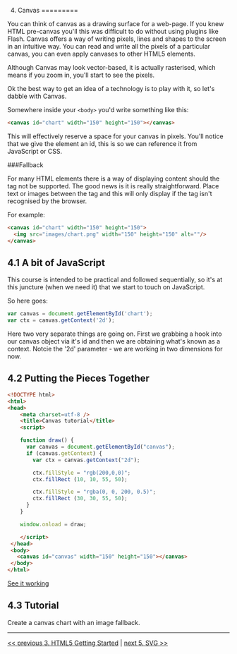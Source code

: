 4. Canvas
=========

You can think of canvas as a drawing surface for a web-page. If you knew HTML pre-canvas you'll this was difficult to do without using plugins like Flash. Canvas offers a way of writing pixels, lines and shapes to the screen in an intuitive way. You can read and write all the pixels of a particular canvas, you can even apply canvases to other HTML5 elements.

Although Canvas may look vector-based, it is actually rasterised, which means if you zoom in, you'll start to see the pixels.

Ok the best way to get an idea of a technology is to play with it, so let's dabble with Canvas.

Somewhere inside your ```<body>``` you'd write something like this:

`````html
<canvas id="chart" width="150" height="150"></canvas>
`````

This will effectively reserve a space for your canvas in pixels. You'll notice that we give the element an id, this is so we can reference it from JavaScript or CSS.

###Fallback

For many HTML elements there is a way of displaying content should the tag not be supported. The good news is it is really straightforward. Place text or images between the tag and this will only display if the tag isn't recognised by the browser.

For example:

`````html
<canvas id="chart" width="150" height="150">
  <img src="images/chart.png" width="150" height="150" alt=""/>
</canvas>
`````

4.1 A bit of JavaScript
-----------------------

This course is intended to be practical and followed sequentially, so it's at this juncture (when we need it) that we start to touch on JavaScript.

So here goes:

`````javascript
var canvas = document.getElementById('chart');
var ctx = canvas.getContext('2d');
`````

Here two very separate things are going on. First we grabbing a hook into our canvas object via it's id and then we are obtaining what's known as a context. Notcie the '2d' parameter - we are working in two dimensions for now.


4.2 Putting the Pieces Together
-------------------------------

`````html
<!DOCTYPE html>
<html>
<head>
    <meta charset=utf-8 />
    <title>Canvas tutorial</title>
    <script>

    function draw() {
      var canvas = document.getElementById("canvas");
      if (canvas.getContext) {
        var ctx = canvas.getContext("2d");

        ctx.fillStyle = "rgb(200,0,0)";
        ctx.fillRect (10, 10, 55, 50);

        ctx.fillStyle = "rgba(0, 0, 200, 0.5)";
        ctx.fillRect (30, 30, 55, 50);
      }
    }

    window.onload = draw;

    </script>
 </head>
 <body>
   <canvas id="canvas" width="150" height="150"></canvas>
 </body>
</html>
`````

[See it working](http://jsbin.com/iwIleWi/1/edit)

4.3 Tutorial
------------
Create a canvas chart with an image fallback.

---

[<< previous 3. HTML5 Getting Started](03-html5-getting-started.md) | [next 5. SVG >>](05-svg.md)